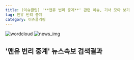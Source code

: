 ```yaml
---
title: (이슈클립) '**맨유 번리 중계**' 관련 이슈, 기사 모아 보기
tag: 맨유 번리 중계
category: 이슈클리핑
---
```

![wordcloud](https://s3.ap-northeast-2.amazonaws.com/lyrics101-wordcloud/2018-09-03-1535901150.png)
![news_img](https://user-images.githubusercontent.com/42597476/44507050-1206f400-a6e4-11e8-8d98-7ffbfebb353f.png)
## **'**맨유 번리 중계**'** 뉴스속보 검색결과

